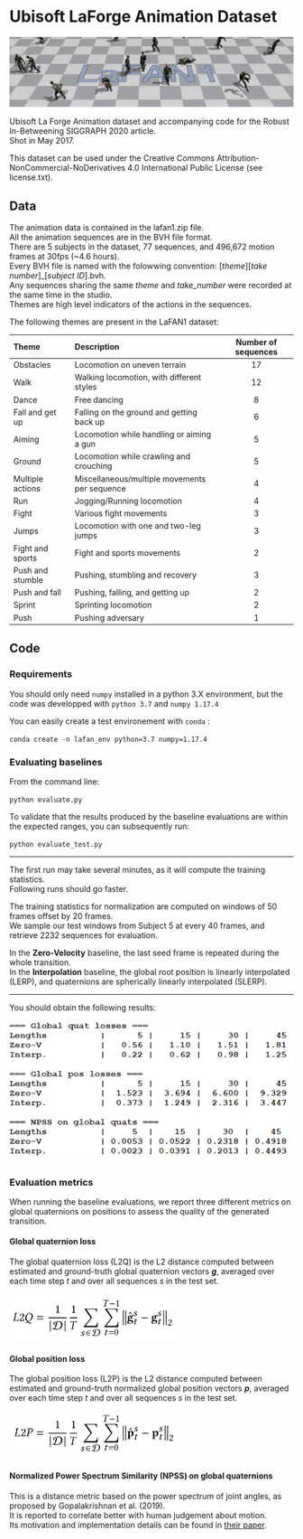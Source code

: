 # Ubisoft LaForge Animation Dataset
![LaFAN1](images/lafan1_1635_cropped.jpg)

Ubisoft La Forge Animation dataset and accompanying code for the Robust In-Betweening SIGGRAPH 2020 article.  
Shot in May 2017.

This dataset can be used under the Creative Commons Attribution-NonCommercial-NoDerivatives 4.0 International Public License (see license.txt).

## Data
The animation data is contained in the lafan1.zip file.  
All the animation sequences are in the BVH file format.  
There are 5 subjects in the dataset, 77 sequences, and 496,672 motion frames at 30fps (~4.6 hours).  
Every BVH file is named with the folowwing convention: \[*theme*\]\[*take number*\]_\[*subject ID*\].bvh.  
Any sequences sharing the same *theme* and *take_number* were recorded at the same time in the studio.  
Themes are high level indicators of the actions in the sequences.

The following themes are present in the LaFAN1 dataset:

|   Theme         |  Description                                  |Number of sequences|
|:----------------|:------------------------------------------    |:-----------------:|
| Obstacles       |  Locomotion on uneven terrain                 |17                 |
| Walk            |  Walking locomotion, with different styles    |12                 |
| Dance           |  Free dancing                                 |8                  |
| Fall and get up |  Falling on the ground and getting back up    |6                  |
| Aiming          |  Locomotion while handling or aiming a gun    |5                  |
| Ground          |  Locomotion while crawling and crouching      |5                  |
| Multiple actions|  Miscellaneous/multiple movements per sequence|4                  |
| Run             |  Jogging/Running locomotion                   |4                  |
| Fight           |  Various fight movements                      |3                  |
| Jumps           |  Locomotion with one and two-leg jumps        |3                  |
| Fight and sports|  Fight and sports movements                   |2                  |
| Push and stumble|  Pushing, stumbling and recovery              |3                  |
| Push and fall   |  Pushing, falling, and getting up             |2                  |
| Sprint          |  Sprinting locomotion                         |2                  |
| Push            |  Pushing adversary                            |1                  |

## Code


### Requirements
You should only need `numpy` installed in a python 3.X environment, but the code was developped with `python 3.7` and `numpy 1.17.4`

You can easily create a test environement with `conda` : 

`conda create -n lafan_env python=3.7 numpy=1.17.4`


### Evaluating baselines
From the command line:

`python evaluate.py`

To validate that the results produced by the baseline evaluations are within the expected ranges, you can subsequently run:

`python evaluate_test.py`

---

The first run may take several minutes, as it will compute the training statistics.  
Following runs should go faster.


The training statistics for normalization are computed on windows of 50 frames offset by 20 frames.  
We sample our test windows from Subject 5 at every 40 frames, and retrieve 2232 sequences for evaluation.

In the **Zero-Velocity** baseline, the last seed frame is repeated during the whole transition.  
In the **Interpolation** baseline, the global root position is linearly interpolated (LERP), and quaternions are spherically linearly interpolated (SLERP).  

---

You should obtain the following results:

<img src="images/benchmark_results.png" alt="results" width="533"/>


### Evaluation metrics
When running the baseline evaluations, we report three different metrics on global quaternions on positions to assess the quality of the generated transition.

#### Global quaternion loss
The global quaternion loss (L2Q) is the L2 distance computed between estimated and ground-truth global quaternion vectors ***g***, averaged over each time step *t* and over all sequences *s* in the test set. 

<img src="images/L2Q.png" alt="L2Qloss" width="300"/>

#### Global position loss
The global position loss (L2P) is the L2 distance computed between estimated and ground-truth normalized global position vectors ***p***, averaged over each time step *t* and over all sequences *s* in the test set.

<img src="images/L2P.png" alt="L2Ploss" width="300"/>

#### Normalized Power Spectrum Similarity (NPSS) on global quaternions
This is a distance metric based on the power spectrum of joint angles, as proposed by Gopalakrishnan et al. (2019).  
It is reported to correlate better with human judgement about motion.  
Its motivation and implementation details can be found in [their paper][1].

[1]: <http://openaccess.thecvf.com/content_CVPR_2019/papers/Gopalakrishnan_A_Neural_Temporal_Model_for_Human_Motion_Prediction_CVPR_2019_paper.pdf> "A Neural Temporal Model for Human Motion Prediction"
